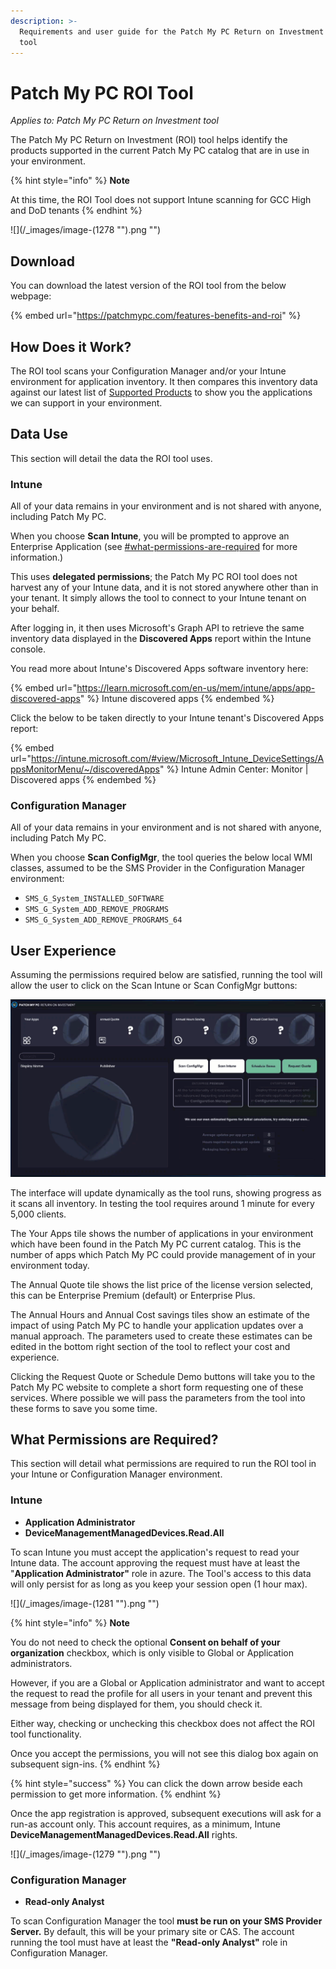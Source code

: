 ```yaml
---
description: >-
  Requirements and user guide for the Patch My PC Return on Investment (ROI)
  tool
---
```


# Patch My PC ROI Tool

_Applies to: Patch My PC Return on Investment tool_

The Patch My PC Return on Investment (ROI) tool helps identify the products supported in the current Patch My PC catalog that are in use in your environment.

{% hint style="info" %}
**Note**

At this time, the ROI Tool does not support Intune scanning for GCC High and DoD tenants
{% endhint %}

!\[]\(/\_images/image-(1278 "").png "")

## Download

You can download the latest version of the ROI tool from the below webpage:

{% embed url="https://patchmypc.com/features-benefits-and-roi" %}

## How Does it Work?

The ROI tool scans your Configuration Manager and/or your Intune environment for application inventory. It then compares this inventory data against our latest list of [Supported Products](https://patchmypc.com/supported-products) to show you the applications we can support in your environment.

## Data Use

This section will detail the data the ROI tool uses.

### Intune

All of your data remains in your environment and is not shared with anyone, including Patch My PC.

When you choose **Scan Intune**, you will be prompted to approve an Enterprise Application (see [#what-permissions-are-required](patch-my-pc-roi-tool.md#what-permissions-are-required "mention") for more information.)

This uses **delegated permissions**; the Patch My PC ROI tool does not harvest any of your Intune data, and it is not stored anywhere other than in your tenant. It simply allows the tool to connect to your Intune tenant on your behalf.

After logging in, it then uses Microsoft's Graph API to retrieve the same inventory data displayed in the **Discovered Apps** report within the Intune console.

You read more about Intune's Discovered Apps software inventory here:

{% embed url="https://learn.microsoft.com/en-us/mem/intune/apps/app-discovered-apps" %}
Intune discovered apps
{% endembed %}

Click the below to be taken directly to your Intune tenant's Discovered Apps report:

{% embed url="https://intune.microsoft.com/#view/Microsoft_Intune_DeviceSettings/AppsMonitorMenu/~/discoveredApps" %}
Intune Admin Center: Monitor | Discovered apps
{% endembed %}

### Configuration Manager

All of your data remains in your environment and is not shared with anyone, including Patch My PC.

When you choose **Scan ConfigMgr**, the tool queries the below local WMI classes, assumed to be the SMS Provider in the Configuration Manager environment:

* `SMS_G_System_INSTALLED_SOFTWARE`
* `SMS_G_System_ADD_REMOVE_PROGRAMS`
* `SMS_G_System_ADD_REMOVE_PROGRAMS_64`

## User Experience

Assuming the permissions required below are satisfied, running the tool will allow the user to click on the Scan Intune or Scan ConfigMgr buttons:

![](<.gitbook/assets/ROITool (1).gif>)

The interface will update dynamically as the tool runs, showing progress as it scans all inventory. In testing the tool requires around 1 minute for every 5,000 clients.

The Your Apps tile shows the number of applications in your environment which have been found in the Patch My PC current catalog. This is the number of apps which Patch My PC could provide management of in your environment today.

The Annual Quote tile shows the list price of the license version selected, this can be Enterprise Premium (default) or Enterprise Plus.

The Annual Hours and Annual Cost savings tiles show an estimate of the impact of using Patch My PC to handle your application updates over a manual approach. The parameters used to create these estimates can be edited in the bottom right section of the tool to reflect your cost and experience.

Clicking the Request Quote or Schedule Demo buttons will take you to the Patch My PC website to complete a short form requesting one of these services. Where possible we will pass the parameters from the tool into these forms to save you some time.

## What Permissions are Required?

This section will detail what permissions are required to run the ROI tool in your Intune or Configuration Manager environment.

### Intune

* **Application Administrator**
* **DeviceManagementManagedDevices.Read.All**

To scan Intune you must accept the application's request to read your Intune data. The account approving the request must have at least the "**Application Administrator"** role in azure. The Tool's access to this data will only persist for as long as you keep your session open (1 hour max).

!\[]\(/\_images/image-(1281 "").png "")

{% hint style="info" %}
**Note**

You do not need to check the optional **Consent on behalf of your organization** checkbox, which is only visible to Global or Application administrators.

However, if you are a Global or Application administrator and want to accept the request to read the profile for all users in your tenant and prevent this message from being displayed for them, you should check it.

Either way, checking or unchecking this checkbox does not affect the ROI tool functionality.

Once you accept the permissions, you will not see this dialog box again on subsequent sign-ins.
{% endhint %}

{% hint style="success" %}
You can click the down arrow beside each permission to get more information.
{% endhint %}

Once the app registration is approved, subsequent executions will ask for a run-as account only. This account requires, as a minimum, Intune **DeviceManagementManagedDevices.Read.All** rights.

!\[]\(/\_images/image-(1279 "").png "")

### Configuration Manager

* **Read-only Analyst**

To scan Configuration Manager the tool **must be run on your SMS Provider Server.** By default, this will be your primary site or CAS. The account running the tool must have at least the **"Read-only Analyst"** role in Configuration Manager.
